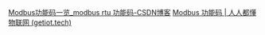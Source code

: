 [Modbus功能码一览_modbus rtu 功能码-CSDN博客](https://blog.csdn.net/weixin_39917757/article/details/78744088)
[Modbus 功能码 | 人人都懂物联网 (getiot.tech)](https://getiot.tech/zh/modbus/modbus-function-codes/)
